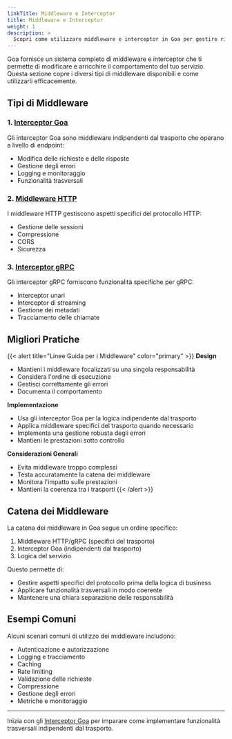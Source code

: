 ```yaml
---
linkTitle: Middleware e Interceptor
title: Middleware e Interceptor
weight: 1
description: >
  Scopri come utilizzare middleware e interceptor in Goa per gestire richieste e risposte, implementare funzionalità trasversali e personalizzare il comportamento del servizio.
---
```


Goa fornisce un sistema completo di middleware e interceptor che ti permette di modificare e arricchire il comportamento del tuo servizio. Questa sezione copre i diversi tipi di middleware disponibili e come utilizzarli efficacemente.

## Tipi di Middleware

### 1. [Interceptor Goa](./1-goa-interceptors)
Gli interceptor Goa sono middleware indipendenti dal trasporto che operano a livello di endpoint:
- Modifica delle richieste e delle risposte
- Gestione degli errori
- Logging e monitoraggio
- Funzionalità trasversali

### 2. [Middleware HTTP](./2-http-middleware)
I middleware HTTP gestiscono aspetti specifici del protocollo HTTP:
- Gestione delle sessioni
- Compressione
- CORS
- Sicurezza

### 3. [Interceptor gRPC](./3-grpc-interceptors)
Gli interceptor gRPC forniscono funzionalità specifiche per gRPC:
- Interceptor unari
- Interceptor di streaming
- Gestione dei metadati
- Tracciamento delle chiamate

## Migliori Pratiche

{{< alert title="Linee Guida per i Middleware" color="primary" >}}
**Design**
- Mantieni i middleware focalizzati su una singola responsabilità
- Considera l'ordine di esecuzione
- Gestisci correttamente gli errori
- Documenta il comportamento

**Implementazione**
- Usa gli interceptor Goa per la logica indipendente dal trasporto
- Applica middleware specifici del trasporto quando necessario
- Implementa una gestione robusta degli errori
- Mantieni le prestazioni sotto controllo

**Considerazioni Generali**
- Evita middleware troppo complessi
- Testa accuratamente la catena dei middleware
- Monitora l'impatto sulle prestazioni
- Mantieni la coerenza tra i trasporti
{{< /alert >}}

## Catena dei Middleware

La catena dei middleware in Goa segue un ordine specifico:
1. Middleware HTTP/gRPC (specifici del trasporto)
2. Interceptor Goa (indipendenti dal trasporto)
3. Logica del servizio

Questo permette di:
- Gestire aspetti specifici del protocollo prima della logica di business
- Applicare funzionalità trasversali in modo coerente
- Mantenere una chiara separazione delle responsabilità

## Esempi Comuni

Alcuni scenari comuni di utilizzo dei middleware includono:
- Autenticazione e autorizzazione
- Logging e tracciamento
- Caching
- Rate limiting
- Validazione delle richieste
- Compressione
- Gestione degli errori
- Metriche e monitoraggio

---

Inizia con gli [Interceptor Goa](./1-goa-interceptors) per imparare come implementare funzionalità trasversali indipendenti dal trasporto. 